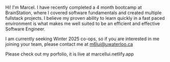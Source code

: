 Hi! I'm Marcel. I have recently completed a 4 month bootcamp at BrainStation, where I covered software fundamentals and created multiple fullstack projects. I believe my proven ability to learn quickly in a fast paced environment is what makes me well suited to be an efficient and effective Software Engineer. 

I am currently seeking Winter 2025 co-ops, so if you are interested in me joining your team, please contact me at m6lui@uwaterloo.ca

Please check out my porfolio, it is live at marcellui.netlify.app

